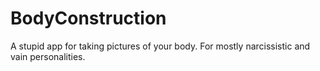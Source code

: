 # BodyConstruction
A stupid app for taking pictures of your body. For mostly narcissistic and vain personalities. 
